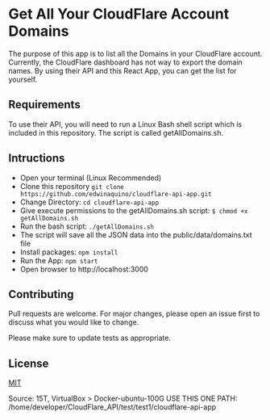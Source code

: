 # Get All Your CloudFlare Account Domains

The purpose of this app is to list all the Domains in your CloudFlare account. Currently, the CloudFlare dashboard has not way to export the domain names. By using their API and this React App, you can get the list for yourself.

## Requirements
To use their API, you will need to run a Linux Bash shell script which is included in this repository. The script is called getAllDomains.sh. 

## Intructions
* Open your terminal (Linux Recommended)
* Clone this repository `git clone https://github.com/edwinaquino/cloudflare-api-app.git`
* Change Directory: `cd cloudflare-api-app`
* Give execute permissions to the getAllDomains.sh script: `$ chmod +x getAllDomains.sh`
* Run the bash script: `./getAllDomains.sh`
* The script will save all the JSON data into the public/data/domains.txt file
* Install packages: `npm install`
* Run the App: `npm start`
* Open browser to http://localhost:3000

## Contributing
Pull requests are welcome. For major changes, please open an issue first to discuss what you would like to change.

Please make sure to update tests as appropriate.

## License
[MIT](https://choosealicense.com/licenses/mit/)

Source: 15T, VirtualBox > Docker-ubuntu-100G USE THIS ONE
PATH: /home/developer/CloudFlare_API/test/test1/cloudflare-api-app
